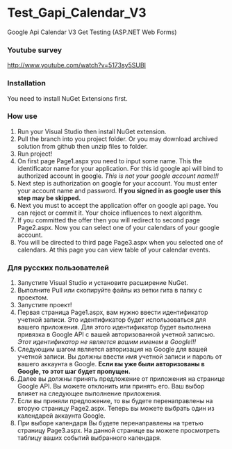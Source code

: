 Test_Gapi_Calendar_V3
=====================

Google Api Calendar V3 Get Testing (ASP.NET Web Forms)

### Youtube survey
http://www.youtube.com/watch?v=5173sy5SUBI

### Installation

You need to install NuGet Extensions first.

### How use

1. Run your Visual Studio then install NuGet extension.
2. Pull the branch into you project folder. Or you may download archived solution from github then unzip files to folder.
3. Run project!
4. On first page Page1.aspx you need to input some name. This the identificator name for your application. For this id google api will bind to authorized account in google. *This is not your google account name!!!*
5. Next step is authorization on google for your account. You must enter your account name and password. **If you signed in as google user this step may be skipped.**
6. Next you must to accept the application offer on google api page. You can reject or commit it. Your choice influences to next algorithm.
7. If you committed the offer then you will redirect to second page Page2.aspx. Now you can select one of your calendars of your google account.
8. You will be directed to third page Page3.aspx when you selected one of calendars. At this page you can view table of your calendar events.

### Для русских пользователей

1. Запустите Visual Studio и установите расширение NuGet.
2. Выполните Pull или скопируйте файлы из ветки гита в папку с проектом.
3. Запустите проект!
4. Первая страница Page1.aspx, вам нужно ввести идентификатор учетной записи. Это идентификатор будет использоваться для вашего приложения. Для этого идентификатор будет выполнена привязка в Google API с вашей авторизованной учетной записью. *Этот идентификатор не является вашим именем в Google!!!*
5. Следующим шагом является авторизация на Google для вашей учетной записи. Вы должны ввести имя учетной записи и пароль от вашего аккаунта в Google. **Если вы уже были авторизованы в Google, то этот шаг будет пропущен.**
6. Далее вы должны принять предложение от приложения на странице Google API. Вы можете отклонить или принять его. Ваш выбор влияет на следующее выполнение приложения.
7. Если вы приняли предложение, то вы будете перенаправлены на вторую страницу Page2.aspx. Теперь вы можете выбрать один из календарей аккаунта Google.
8. При выборе календаря Вы будете перенаправлены на третью страницу Page3.aspx. На данной странице вы можете просмотреть таблицу ваших событий выбранного календаря.
